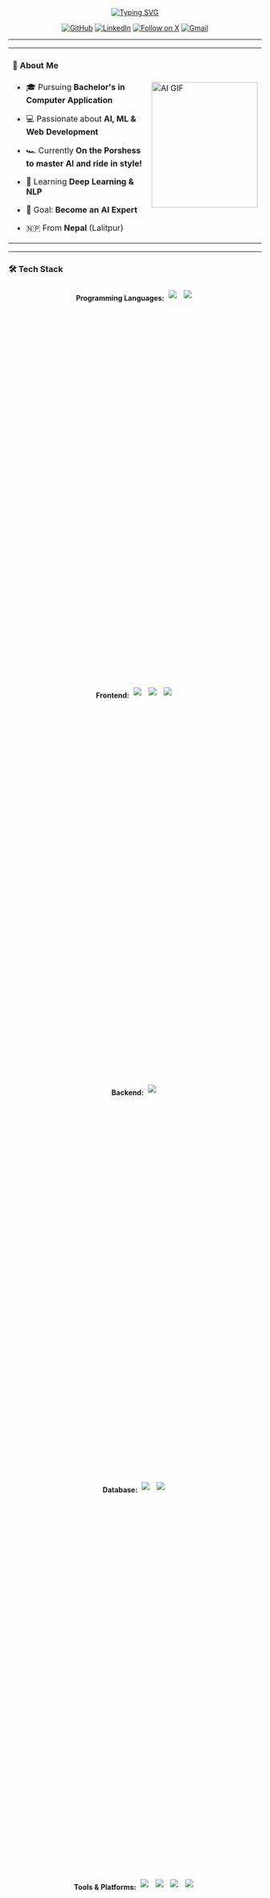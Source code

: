 <p align="center">
  <a href="https://git.io/typing-svg"><img src="https://readme-typing-svg.demolab.com?font=Fira+Code&size=30&duration=2000&pause=1000&color=58A6FF&center=true&vCenter=true&width=1000&lines=Hi+%F0%9F%91%8B%2C+I'm+Dinesh+Bajgain;AI+Enthusiast+%7C+Passionate+Developer+%7C+Chill+Guy" alt="Typing SVG" /></a>
</p>

<div align="center">
  
  [![GitHub](https://img.shields.io/badge/-GitHub-181717?style=for-the-badge&logo=GitHub&logoColor=white)](https://github.com/dinesh-bazgain)
  [![LinkedIn](https://img.shields.io/badge/-LinkedIn-0077B5?style=for-the-badge&logo=LinkedIn&logoColor=white)](https://www.linkedin.com/in/mr-bajgain)
  [![Follow on X](https://img.shields.io/badge/Follow-000000?style=for-the-badge&logo=X&logoColor=white)](https://x.com/Mr_Bajgain)
  [![Gmail](https://img.shields.io/badge/-Gmail-EA4335?style=for-the-badge&logo=Gmail&logoColor=white)](mailto:dinesh.bazgain@gmail.com)
  
</div>

---

<table>
  <tr>
    <td width="55%" style="border:none;">
      
#### 🚀 About Me
- 🎓 Pursuing **Bachelor's in Computer Application**
- 💻 Passionate about **AI, ML & Web Development**
- 🏎️ Currently **On the Porshess to master AI and ride in style!**
- 🌱 Learning **Deep Learning & NLP**
- 🎯 Goal: **Become an AI Expert**
- 🇳🇵 From **Nepal** (Lalitpur)
      
  </td>
    <td width="45%" style="border:none;">
      <img src="https://media1.giphy.com/media/v1.Y2lkPTc5MGI3NjExbjRlNHkzdnl5aGpldmxjajJrYW5pZjhtY3QyY2JoMHhuNXJjM3RueiZlcD12MV9pbnRlcm5hbF9naWZfYnlfaWQmY3Q9Zw/l378iOFZR9VjYhssM/giphy.gif" alt="AI GIF" width="100%" height="250px" padding="0" margin="0">
    </td>
  </tr>
</table>

---

### 🛠️ Tech Stack

<div style="text-align: center; margin: 0 auto; width: 80%;">
  <div style="height: 20%; padding: 5px;">
    <b>Programming Languages: </b>
    <img src="https://img.shields.io/badge/-Python-3776AB?style=flat&logo=python&logoColor=white" style="padding: 5px;" />
    <img src="https://img.shields.io/badge/-JavaScript-F7DF1E?style=flat&logo=javascript&logoColor=black" style="padding: 5px;" />
  </div>
  
  <div style="height: 20%; padding: 5px;">
    <b>Frontend: </b>
    <img src="https://img.shields.io/badge/-React-61DAFB?style=flat&logo=react&logoColor=black" style="padding: 5px;" />
    <img src="https://img.shields.io/badge/-HTML5-E34F26?style=flat&logo=html5&logoColor=white" style="padding: 5px;" />
    <img src="https://img.shields.io/badge/-CSS3-1572B6?style=flat&logo=css3" style="padding: 5px;" />
  </div>
  
  <div style="height: 20%; padding: 5px;">
    <b>Backend: </b>
    <img src="https://img.shields.io/badge/-Django-092E20?style=flat&logo=django&logoColor=white" style="padding: 5px;" />
  </div>
  
  <div style="height: 20%; padding: 5px;">
    <b>Database: </b>
    <img src="https://img.shields.io/badge/-MongoDB-47A248?style=flat&logo=mongodb&logoColor=white" style="padding: 5px;" />
    <img src="https://img.shields.io/badge/-MySQL-4479A1?style=flat&logo=mysql&logoColor=white" style="padding: 5px;" />
  </div>
  
  <div style="height: 20%; padding: 5px;">
    <b>Tools & Platforms: </b>
    <img src="https://img.shields.io/badge/-Git-F05032?style=flat&logo=git&logoColor=white" style="padding: 5px;" />
    <img src="https://img.shields.io/badge/-GitHub-181717?style=flat&logo=github&logoColor=white" style="padding: 5px;" />
    <img src="https://img.shields.io/badge/-VSCode-007ACC?style=flat&logo=visual-studio-code&logoColor=white" style="padding: 5px;" />
    <img src="https://img.shields.io/badge/-Jupyter-F37626?style=flat&logo=jupyter&logoColor=white" style="padding: 5px;" />
  </div>
  
  <div style="height: 20%; padding: 5px;">
    <b>AI Libraries: </b>
    <img src="https://img.shields.io/badge/-TensorFlow-FF6F00?style=flat&logo=tensorflow&logoColor=white" style="padding: 5px;" />
    <img src="https://img.shields.io/badge/-PyTorch-EE4C2C?style=flat&logo=pytorch&logoColor=white" style="padding: 5px;" />
    <img src="https://img.shields.io/badge/-Keras-FF3C00?style=flat&logo=keras&logoColor=white" style="padding: 5px;" />
    <img src="https://img.shields.io/badge/-Scikit_Learn-F7931E?style=flat&logo=scikit-learn&logoColor=white" style="padding: 5px;" />
    <img src="https://img.shields.io/badge/-Matplotlib-000000?style=flat&logo=python&logoColor=white" style="padding: 5px;" />
    <img src="https://img.shields.io/badge/-NumPy-013243?style=flat&logo=numpy&logoColor=white" style="padding: 5px;" />
    <img src="https://img.shields.io/badge/-Pandas-150458?style=flat&logo=pandas&logoColor=white" style="padding: 5px;" />
    <img src="https://img.shields.io/badge/-Scipy-8CA0FF?style=flat&logo=scipy&logoColor=white" style="padding: 5px;" />
  </div>
</div>

---

### 🔥 Featured Projects
- 🚀 [**Face Recognition System**](#) - **Web-based attendance system using AI**
- 🔥 [**Sentiment Analysis Tool**](#) - **Custom ML model for classifying movie reviews**

---
<div align="center">

### 💊 GitHub Stats

<div style="display: flex; flex-wrap: nowrap; justify-content: center; align-items: center; gap: 10px; color: white;">
  <img src="https://github-readme-stats.vercel.app/api/top-langs/?username=dinesh-bazgain&theme=shadow_red&hide_border=false&include_all_commits=false&count_private=false&layout=compact" width="350"/>
  
  <a href="https://git.io/streak-stats" style="text-decoration: none; outline: none; color: white;">
    <img src="https://github-readme-streak-stats-eight.vercel.app?user=dinesh-bazgain&theme=shadow_red&hide_border=false&card_width=350" alt="GitHub Streak"/>
  </a>
  
  <img src="https://github-readme-stats.vercel.app/api?username=dinesh-bazgain&theme=shadow_red&hide_border=false&include_all_commits=false&count_private=false" width="350"/>

</div>



---

### 🔗 Connect with Me
<div align="center" style="display: flex; gap: 10px; justify-content: center;">
  <a href="https://www.linkedin.com/in/mr-bajgain/">
    <img src="https://img.shields.io/badge/-LinkedIn-blue?style=flat&logo=linkedin"/>
  </a>
  <a href="https://x.com/Mr_Bajgain">
    <img src="https://img.shields.io/badge/-Twitter-blue?style=flat&logo=twitter"/>
  </a>
  <a href="https://medium.com/@dinesh.bajgain">
    <img src="https://img.shields.io/badge/-Medium-black?style=flat&logo=medium"/>
  </a>
  <a href="mailto:dinesh.bazgain@gmail.com">
    <img src="https://img.shields.io/badge/-Email-red?style=flat&logo=gmail"/>
  </a>
</div>

<h5>🏎️ I’m on the Porshess!!!</h5>
<h6> I don’t chase dreams — I code them into existence. One bug, one breakthrough, one f*cking idea that flips the goddamn world upside down.  <br/>  🌍🚀💥
</h6>

---

### 👀 Profile Views
![Visitor Count](https://komarev.com/ghpvc/?username=DineshBajgain&color=red&size=30)


</div>

